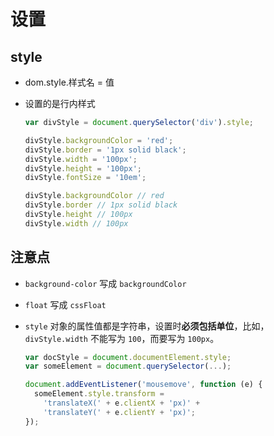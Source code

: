 # 设置

## style

*   dom.style.样式名 = 值

*   设置的是行内样式

    ```javascript
    var divStyle = document.querySelector('div').style;

    divStyle.backgroundColor = 'red';
    divStyle.border = '1px solid black';
    divStyle.width = '100px';
    divStyle.height = '100px';
    divStyle.fontSize = '10em';

    divStyle.backgroundColor // red
    divStyle.border // 1px solid black
    divStyle.height // 100px
    divStyle.width // 100px
    ```

## 注意点

*   `background-color` 写成 `backgroundColor`

*   `float` 写成 `cssFloat`

*   `style` 对象的属性值都是字符串，设置时**必须包括单位**，比如，`divStyle.width` 不能写为 `100`，而要写为 `100px`。

    ```javascript
    var docStyle = document.documentElement.style;
    var someElement = document.querySelector(...);

    document.addEventListener('mousemove', function (e) {
      someElement.style.transform =
        'translateX(' + e.clientX + 'px)' +
        'translateY(' + e.clientY + 'px)';
    });
    ```
